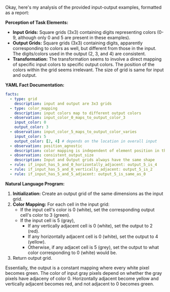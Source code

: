 Okay, here's my analysis of the provided input-output examples, formatted as a report:

**Perception of Task Elements:**

*   **Input Grids:** Square grids (3x3) containing digits representing colors (0-9, although only 0 and 5 are present in these examples).
*   **Output Grids:** Square grids (3x3) containing digits, apparently corresponding to colors as well, but different from those in the input. The digits/colors used in the output (2, 3, and 4) are consistent.
*   **Transformation:**  The transformation seems to involve a direct mapping of specific input colors to specific output colors. The position of the colors within the grid seems irrelevant. The size of grid is same for input and output.

**YAML Fact Documentation:**


```yaml
facts:
  - type: grid
    description: input and output are 3x3 grids
  - type: color_mapping
    description: input colors map to different output colors
  - observation: input_color_0_maps_to_output_color_3
    input_color: 0
    output_color: 3
  - observation: input_color_5_maps_to_output_color_varies
    input_color: 5
    output_color: [2, 4] # depends on the location in overall input
  - observation: position_agnostic
    description: color mapping is independent of element position in the grid
  - observation: consistent_output_size
    description: Input and Output grids always have the same shape
  - rule: if_input_has_5_and_0_horizontally_adjacent: output_5_is_4
  - rule: if_input_has_5_and_0_vertically_adjacent: output_5_is_2
  - rule: if_input_has_5_and_5_adjacent: output_5_is_same_as_0
```


**Natural Language Program:**

1.  **Initialization:** Create an output grid of the same dimensions as the input grid.
2.  **Color Mapping:** For each cell in the input grid:
    *   If the input cell's color is 0 (white), set the corresponding output cell's color to 3 (green).
    *   If the input cell is 5 (gray),
        *   If any vertically adjacent cell is 0 (white), set the output to 2 (red).
        *   If any horizontally adjacent cell is 0 (white), set the output to 4 (yellow).
        *   Otherwise, if any adjacet cell is 5 (grey), set the output to what color corresponding to 0 (white) would be.
3. Return output grid.

Essentially, the output is a constant mapping where every white pixel becomes green. The color of input gray pixels depend on whether the gray pixels have adjaceny of color 0. Horizontally adjacent become yellow and vertically adjacent becomes red, and not adjacent to 0 becomes green.
